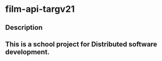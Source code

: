 # film-api-targv21



## Description

## This is a school project for Distributed software development.